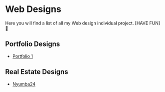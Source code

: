 # Web Designs

Here you will find a list of all my Web design individual project. [HAVE FUN] 🍹

## Portfolio Designs 
* [Portfolio 1](https://github.com/TendaiPhikiso/PortfolioDesign)

## Real Estate Designs

* [Nyumba24](https://github.com/TendaiPhikiso/Nyumba24)
